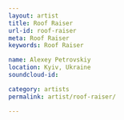 ```yaml
---
layout: artist
title: Roof Raiser
url-id: roof-raiser
meta: Roof Raiser
keywords: Roof Raiser

name: Alexey Petrovskiy
location: Kyiv, Ukraine
soundcloud-id: 

category: artists
permalink: artist/roof-raiser/

---
```



